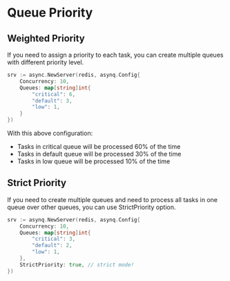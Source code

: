 # Queue Priority

## Weighted Priority

If you need to assign a priority to each task, you can create multiple queues with different priority level.

```go
srv := async.NewServer(redis, asynq.Config{
    Concurrency: 10,
    Queues: map[string]int{
        "critical": 6,
        "default": 3,
        "low": 1,
    }
})
```

With this above configuration:

- Tasks in critical queue will be processed 60% of the time
- Tasks in default queue will be processed 30% of the time
- Tasks in low queue will be processed 10% of the time

## Strict Priority

If you need to create multiple queues and need to process all tasks in one queue over other queues, you can use StrictPriority option.

```go
srv := asynq.NewServer(redis, asynq.Config{
    Concurrency: 10,
    Queues: map[string]int{
        "critical": 3,
        "default": 2,
        "low": 1,
    },
    StrictPriority: true, // strict mode!
})
```
